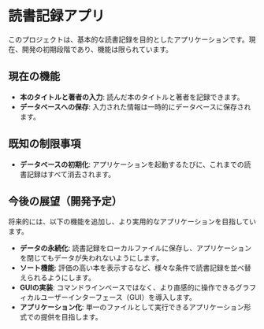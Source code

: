 # 読書記録アプリ

このプロジェクトは、基本的な読書記録を目的としたアプリケーションです。現在、開発の初期段階であり、機能は限られています。

## 現在の機能

* **本のタイトルと著者の入力**: 読んだ本のタイトルと著者を記録できます。
* **データベースへの保存**: 入力された情報は一時的にデータベースに保存されます。

## 既知の制限事項

* **データベースの初期化**: アプリケーションを起動するたびに、これまでの読書記録はすべて消去されます。

## 今後の展望（開発予定）

将来的には、以下の機能を追加し、より実用的なアプリケーションを目指しています。

* **データの永続化**: 読書記録をローカルファイルに保存し、アプリケーションを閉じてもデータが失われないようにします。
* **ソート機能**: 評価の高い本を表示するなど、様々な条件で読書記録を並べ替えられるようにします。
* **GUIの実装**: コマンドラインベースではなく、より直感的に操作できるグラフィカルユーザーインターフェース（GUI）を導入します。
* **アプリケーション化**: 単一のファイルとして実行できるアプリケーション形式での提供を目指します。
